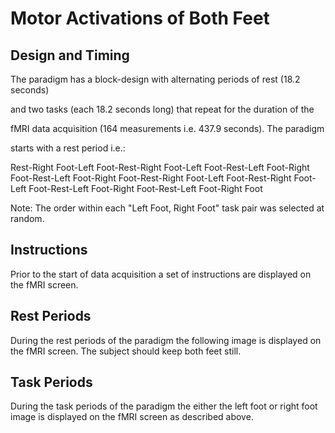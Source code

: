 # Motor Activations of Both Feet

## Design and Timing

The paradigm has a block-design with alternating periods of rest (18.2 seconds)

and two tasks (each 18.2 seconds long) that repeat for the duration of the 

fMRI data acquisition (164 measurements i.e. 437.9 seconds). The paradigm 

starts with a rest period i.e.:

Rest-Right Foot-Left Foot-Rest-Right Foot-Left Foot-Rest-Left Foot-Right Foot-Rest-Left Foot-Right Foot-Rest-Right Foot-Left Foot-Rest-Right Foot-Left Foot-Rest-Left Foot-Right Foot-Rest-Left Foot-Right Foot

Note: The order within each "Left Foot, Right Foot" task pair was selected at random.


## Instructions

Prior to the start of data acquisition a set of instructions are displayed on the fMRI screen. 


## Rest Periods

During the rest periods of the paradigm the following image is displayed on the fMRI screen. The subject should keep both feet still.

## Task Periods

During the task periods of the paradigm the either the left foot or right foot image is displayed on the fMRI screen as described above.

